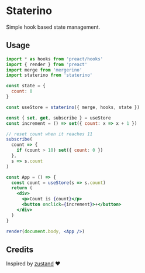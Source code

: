 # Staterino

Simple hook based state management.

## Usage

```jsx
import * as hooks from 'preact/hooks'
import { render } from 'preact'
import merge from 'mergerino'
import staterino from 'staterino'

const state = {
  count: 0
}

const useStore = staterino({ merge, hooks, state })

const { set, get, subscribe } = useStore
const increment = () => set({ count: x => x + 1 })

// reset count when it reaches 11
subscribe(
  count => {
    if (count > 10) set({ count: 0 })
  },
  s => s.count
)

const App = () => {
  const count = useStore(s => s.count)
  return (
    <div>
      <p>Count is {count}</p>
      <button onclick={increment}>+</button>
    </div>
  )
}

render(document.body, <App />)
```

## Credits

Inspired by [zustand](https://github.com/react-spring/zustand) ❤️
